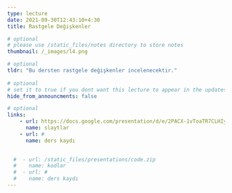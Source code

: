 ```yaml
---
type: lecture
date: 2021-09-30T12:43:10+4:30 
title: Rastgele Değişkenler

# optional
# please use /static_files/notes directory to store notes
thumbnail: /_images/l4.png

# optional
tldr: "Bu dersten rastgele değişkenler incelenecektir."
  
# optional
# set it to true if you dont want this lecture to appear in the updates section
hide_from_announcments: false

# optional
links:
    - url: https://docs.google.com/presentation/d/e/2PACX-1vToaTR7CLHIyf-y9s50jiakN7vH3VmCdBARQtO2yPy1CnosL6uoLM_lATQKiczkHJi1Woqe7d10qJiR/pub?start=false&loop=false&delayms=60000
      name: slaytlar
    - url: #
      name: ders kaydı
    

  #  - url: /static_files/presentations/code.zip
  #    name: kodlar
  #  - url: #
  #    name: ders kaydı
---
```

<!-- Other additional contents using markdown -->
<!--
**Suggested Readings:**
- [Readings 1](http://example.com)
- [Readings 2](http://example.com)
-->
